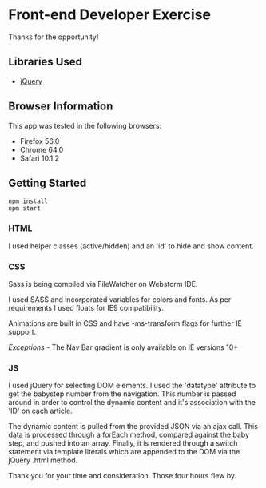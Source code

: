 # Front-end Developer Exercise

Thanks for the opportunity!

## Libraries Used

- [jQuery](https://jquery.com/)

## Browser Information

This app was tested in the following browsers:

-   Firefox 56.0
-   Chrome 64.0
-   Safari 10.1.2


## Getting Started

```
npm install
npm start
```

### HTML

I used helper classes (active/hidden) and an 'id' to hide and show content.  

### CSS

Sass is being compiled via FileWatcher on Webstorm IDE.

I used SASS and incorporated variables for colors and fonts. As per requirements I used floats for IE9 compatibility. 

Animations are built in CSS and have -ms-transform flags for further IE support.

_Exceptions_ - The Nav Bar gradient is only available on IE versions 10+

### JS

I used jQuery for selecting DOM elements. I used the 'datatype' attribute to get the babystep number from the navigation.  This number is passed around in order to control the dynamic content and it's association with the 'ID' on each article.

The dynamic content is pulled from the provided JSON via an ajax call. This data is processed through a forEach method, compared against the baby step, and pushed into an array. Finally, it is rendered through a switch statement via template literals which are appended to the DOM via the jQuery .html method.  


Thank you for your time and consideration. Those four hours flew by.  


